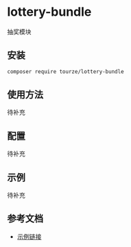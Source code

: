 # lottery-bundle

抽奖模块

## 安装

```bash
composer require tourze/lottery-bundle
```

## 使用方法

待补充

## 配置

待补充

## 示例

待补充

## 参考文档

- [示例链接](https://example.com)
